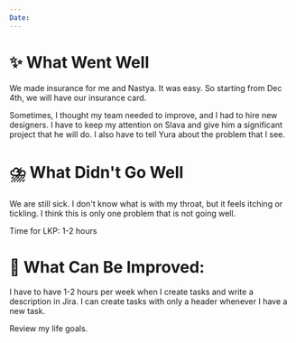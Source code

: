 ```yaml
---
Date:
---
```



# **✨ What Went Well**

We made insurance for me and Nastya. It was easy. So starting from Dec 4th, we will have our insurance card. 

Sometimes, I thought my team needed to improve, and I had to hire new designers. I have to keep my attention on Slava and give him a significant project that he will do. I also have to tell Yura about the problem that I see. 



#  **⛈️ What Didn't Go Well**
We are still sick. I don't know what is with my throat, but it feels itching or tickling. I think this is only one problem that is not going well. 

Time for LKP: 1-2 hours



# **💫 What Can Be Improved**:

I have to have 1-2 hours per week when I create tasks and write a description in Jira.
I can create tasks with only a header whenever I have a new task. 

Review my life goals. 


